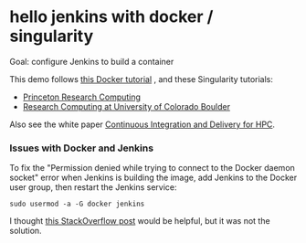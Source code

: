 # hello jenkins with docker / singularity

Goal: configure Jenkins to build a container

This demo follows 
[this Docker tutorial](https://tutorials.releaseworksacademy.com/learn/building-your-first-docker-image-with-jenkins-2-guide-for-developers)
, and these Singularity tutorials:

- [Princeton Research Computing](https://researchcomputing.princeton.edu/support/knowledge-base/singularity#build)
- [Research Computing at University of Colorado Boulder](https://curc.readthedocs.io/en/latest/software/Containerizationon.html)

Also see the white paper [Continuous Integration and Delivery for HPC](https://doi.org/10.1145/3219104.3219147).

### Issues with Docker and Jenkins

To fix the "Permission denied while trying to connect to the Docker daemon 
socket" error when Jenkins is building the image, add Jenkins to the Docker
user group, then restart the Jenkins service:

```
sudo usermod -a -G docker jenkins
```

I thought 
[this StackOverflow post](https://stackoverflow.com/questions/36781372/docker-using-gosu-vs-user)
would be helpful, but it was not the solution.